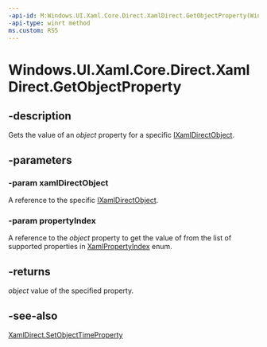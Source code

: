```yaml
---
-api-id: M:Windows.UI.Xaml.Core.Direct.XamlDirect.GetObjectProperty(Windows.UI.Xaml.Core.Direct.IXamlDirectObject,Windows.UI.Xaml.Core.Direct.XamlPropertyIndex)
-api-type: winrt method
ms.custom: RS5
---
```


<!-- Method syntax.
public object XamlDirect.GetObjectProperty(IXamlDirectObject xamlDirectObject, XamlPropertyIndex propertyIndex)
-->

# Windows.UI.Xaml.Core.Direct.XamlDirect.GetObjectProperty

## -description
Gets the value of an _object_ property for a specific [IXamlDirectObject](ixamldirectobject.md).


## -parameters
### -param xamlDirectObject
A reference to the specific [IXamlDirectObject](ixamldirectobject.md).

### -param propertyIndex
A reference to the _object_ property to get the value of from the list of supported properties in [XamlPropertyIndex](xamlpropertyindex.md) enum.

## -returns
_object_ value of the specified property.

## -see-also
[XamlDirect.SetObjectTimeProperty](xamldirect_setobjectproperty_907037143.md)
